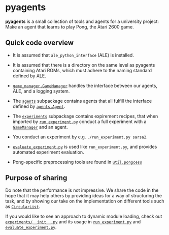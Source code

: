 # pyagents

**pyagents** is a small collection of tools and agents for a university project: Make an agent that learns to play Pong, the Atari 2600 game. 


## Quick code overview

- It is assumed that `ale_python_interface` (ALE) is installed.
- It is assumed that there is a directory on the same level as pyagents containing Atari ROMs, which must adhere to the naming standard defined by ALE.

- [`game_manager.GameManager`](game_manager.py) handles the interface between our agents, ALE, and a logging system.
- The [`agents`](agents) subpackage contains agents that all fulfill the interface defined by [`agents.Agent`](agents.py).
- The [`experiments`](experiments) subpackage contains expirement recipes, that when imported by [`run_experiment.py`](run_experiment.py) conduct a full experiment with a [`GameManager`](game_manager.py) and an agent.
- You conduct an experiment by e.g. `./run_experiment.py sarsa2`.
- [`evaluate_experiment.py`](evaluate_experiment.py) is used like `run_experiment.py`, and provides automated experiment evaluation.
- Pong-specific preprocessing tools are found in [`util.pongcess`](util/pongcess.py)


## Purpose of sharing

Do note that the performance is not impressive. We share the code in the hope that it may help others by providing ideas for a way of structuring the task, and by showing our take on the implementation on different tools such as [`CircularList`](util/collections.py).

If you would like to see an approach to dynamic module loading, check out [`experiments/__init__.py`](experiments/__init__.py) and its usage in [`run_experiment.py`](run_experiment.py) and [`evaluate_experiment.py`](evaluate_experiment.py).